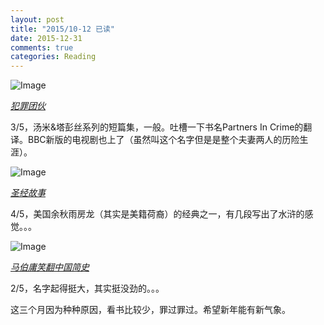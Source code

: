 ```yaml
---
layout: post
title: "2015/10-12 已读"
date: 2015-12-31
comments: true
categories: Reading
---
```


![Image](http://img3.douban.com/lpic/s3154950.jpg)

[*犯罪团伙*](http://book.douban.com/subject/3126359/)

3/5，汤米&塔彭丝系列的短篇集，一般。吐槽一下书名Partners In Crime的翻译。BBC新版的电视剧也上了（虽然叫这个名字但是是整个夫妻两人的历险生涯）。

![Image](http://img3.douban.com/lpic/s25964774.jpg)

[*圣经故事*](http://book.douban.com/subject/10481065/)

4/5，美国余秋雨房龙（其实是美籍荷裔）的经典之一，有几段写出了水浒的感觉。。。

![Image](http://img3.douban.com/lpic/s27963383.jpg)

[*马伯庸笑翻中国简史*](http://book.douban.com/subject/25978734/)

2/5，名字起得挺大，其实挺没劲的。。。

这三个月因为种种原因，看书比较少，罪过罪过。希望新年能有新气象。
